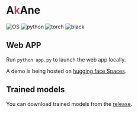 # A<span style='color:#CB4154'>k</span>Ane


![OS](https://img.shields.io/badge/OS-Windows%20|%20Linux%20|%20macOS-blue?color=00b166)
![python](https://img.shields.io/badge/Python-3.9%20|%203.10-blue.svg?color=dd9b65)
![torch](https://img.shields.io/badge/torch-2.0-blue?color=708ddd)
![black](https://img.shields.io/badge/code%20style-black-black)

## Web APP
Run `python app.py` to launch the web app locally.

A demo is being hosted on [hugging face Spaces](https://huggingface.co/spaces/suenoomozawa/AkAne).

## Trained models
You can download trained models from the [release](https://github.com/Augus1999/AkAne/releases).

